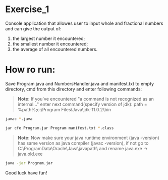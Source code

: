 # Exercise_1
Console application that allowes user to input whole and fractional numbers and can give the output of:
  1) the largest number it encountered;
  2) the smallest number it encountered;
  3) the average of all encountered numbers.

# How ro run:
Save Program.java and NumbersHandler.java and manifest.txt to empty directory, 
cmd from this directory and enter following commands:
> **Note:** If you've encountered "a command is not recognized as an internal..." enter next command(specify version of jdk): path = %path%;c:\Program Files\Java\jdk-11.0.2\bin
```sh
javac *.java
```
```sh
jar cfe Program.jar Program manifest.txt *.class 
```
> **Note:** Now make sure your java runtime environment (java -version) has same version as java compiler (javac -version), if not go to 
> C:\ProgramData\Oracle\Java\javapath\ and rename java.exe -> java.old.exe
```sh
java -jar Program.jar
```
Good luck have fun!
